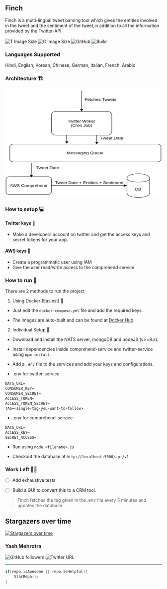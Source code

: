 ## Finch

Finch is a multi-lingual tweet parsing tool which gives the entities involved in the tweet and the sentiment of the tweet,in addition to all the information provided by the Twitter-API. <br> <br>
![T Image Size](https://img.shields.io/badge/twitter%20image%20size-91.5%20MB-blue) ![C Image Size](https://img.shields.io/badge/comprehend%20image%20size-195%20MB-blue) ![GitHub](https://img.shields.io/github/license/YashMeh/finch) ![Build](https://github.com/YashMeh/finch/workflows/Build/badge.svg)

### Languages Supported
Hindi, English, Korean, Chinese, German, Italian, French, Arabic

### Architecture :building_construction:

<p align="center"><img src="./assets/arch-finch.jpg" alt="Finch Arch" height="350" width="500" /></p>

### How to setup :computer:

#### Twitter keys :key:

- Make a developers account on twitter and get the access keys and secret tokens for your app.

#### AWS keys :key:

- Create a programmatic user using IAM
- Give the user read/write access to the comprehend service

### How to run :runner:

There are 2 methods to run the project

1. Using Docker (Easiest) :whale:

- Just edit the `docker-compose.yml` file and add the required keys.

- The images are auto-built and can be found at [Docker Hub](https://hub.docker.com/u/yashmeh)

2. Individual Setup :bearded_person:

- Download and install the NATS server, mongoDB and nodeJS (v>=8.x).

- Install dependencies inside comprehend-service and twitter-service using `npm install`.

- Add a `.env` file to the services and add your keys and configurations.

- .env for twitter-service

```
NATS_URL=
CONSUMER_KEY=
CONSUMER_SECRET=
ACCESS_TOKEN=
ACCESS_TOKEN_SECRET=
TAG=<single-tag-you-want-to-follow>

```

- .env for comprehend-service

```
NATS_URL=
ACCESS_KEY=
SECRET_ACCESS=
```

- Run using `node <filename>.js`

- Checkout the database at `http://localhost:5000/api/v1`

### Work Left :man_factory_worker:

- [ ] Add exhaustive tests

- [ ] Build a GUI to convert this to a CRM tool.

> Finch fetches the tag given in the .env file every 5 minutes and updates the database

## Stargazers over time

[![Stargazers over time](https://starchart.cc/YashMeh/finch.svg)](https://starchart.cc/YashMeh/finch)

### Yash Mehrotra

![GitHub followers](https://img.shields.io/github/followers/YashMeh?label=Follow&style=social) ![Twitter URL](https://img.shields.io/twitter/follow/YashMeh29715504?label=Follow&style=social)

---

```C++
if(repo.isAwesome || repo.isHelpful){
    StarRepo();
}
```
